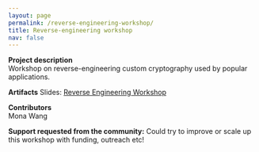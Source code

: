 ```yaml
---
layout: page
permalink: /reverse-engineering-workshop/
title: Reverse-engineering workshop
nav: false
---
```


**Project description**  
Workshop on reverse-engineering custom cryptography used by popular applications.

**Artifacts**
Slides: [Reverse Engineering Workshop](https://docs.google.com/presentation/d/18dzSd_mIjNusQzK-NJLpFB1lea7Gi6dMvSguVO0BkrE/edit?usp=sharing)

**Contributors**  
Mona Wang

**Support requested from the community:**
Could try to improve or scale up this workshop with funding, outreach etc!
